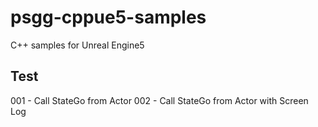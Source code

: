 # psgg-cppue5-samples
C++ samples for Unreal Engine5


## Test

001 - Call StateGo from Actor
002 - Call StateGo from Actor with Screen Log
